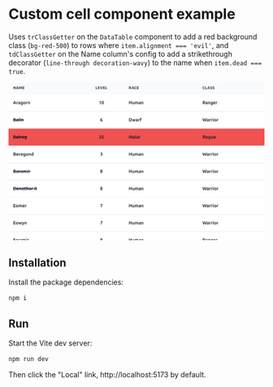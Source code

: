 # Custom cell component example

Uses ```trClassGetter``` on the ```DataTable``` component to add a red background class (```bg-red-500```) to rows where ```item.alignment === 'evil'```, and ```tdClassGetter``` on the Name column's config to add a strikethrough decorator (```line-through decoration-wavy```) to the name when ```item.dead === true```.

![](screenshot-06.png)

## Installation

Install the package dependencies:

```sh
npm i
```

## Run

Start the Vite dev server:
```sh
npm run dev
```

Then click the "Local" link, http://localhost:5173 by default.

